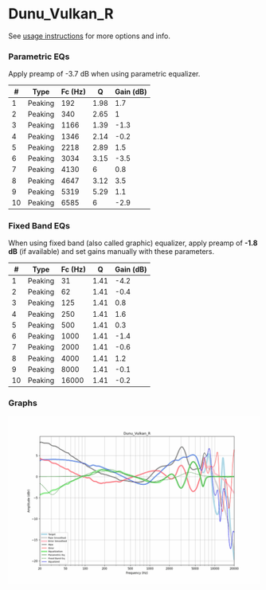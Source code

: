 # Dunu_Vulkan_R
See [usage instructions](https://github.com/jaakkopasanen/AutoEq#usage) for more options and info.

### Parametric EQs
Apply preamp of -3.7 dB when using parametric equalizer.

|   # | Type    |   Fc (Hz) |    Q |   Gain (dB) |
|-----|---------|-----------|------|-------------|
|   1 | Peaking |       192 | 1.98 |         1.7 |
|   2 | Peaking |       340 | 2.65 |         1   |
|   3 | Peaking |      1166 | 1.39 |        -1.3 |
|   4 | Peaking |      1346 | 2.14 |        -0.2 |
|   5 | Peaking |      2218 | 2.89 |         1.5 |
|   6 | Peaking |      3034 | 3.15 |        -3.5 |
|   7 | Peaking |      4130 | 6    |         0.8 |
|   8 | Peaking |      4647 | 3.12 |         3.5 |
|   9 | Peaking |      5319 | 5.29 |         1.1 |
|  10 | Peaking |      6585 | 6    |        -2.9 |

### Fixed Band EQs
When using fixed band (also called graphic) equalizer, apply preamp of **-1.8 dB** (if available) and set gains manually with these parameters.

|   # | Type    |   Fc (Hz) |    Q |   Gain (dB) |
|-----|---------|-----------|------|-------------|
|   1 | Peaking |        31 | 1.41 |        -4.2 |
|   2 | Peaking |        62 | 1.41 |        -0.4 |
|   3 | Peaking |       125 | 1.41 |         0.8 |
|   4 | Peaking |       250 | 1.41 |         1.6 |
|   5 | Peaking |       500 | 1.41 |         0.3 |
|   6 | Peaking |      1000 | 1.41 |        -1.4 |
|   7 | Peaking |      2000 | 1.41 |        -0.6 |
|   8 | Peaking |      4000 | 1.41 |         1.2 |
|   9 | Peaking |      8000 | 1.41 |        -0.1 |
|  10 | Peaking |     16000 | 1.41 |        -0.2 |

### Graphs
![](./Dunu_Vulkan_R.png)
